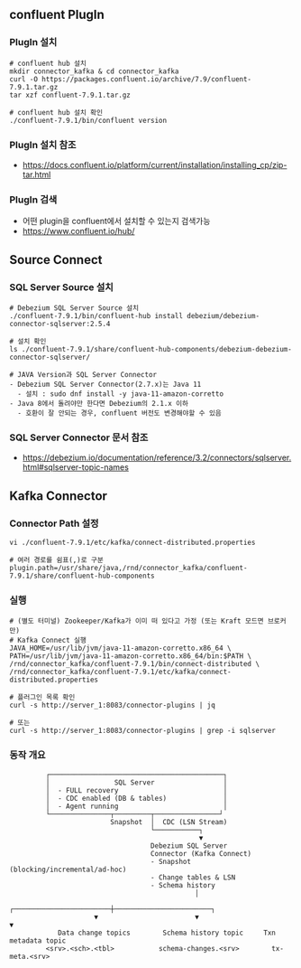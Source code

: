 
## confluent PlugIn
### PlugIn 설치
```aiignore
# confluent hub 설치
mkdir connector_kafka & cd connector_kafka
curl -O https://packages.confluent.io/archive/7.9/confluent-7.9.1.tar.gz
tar xzf confluent-7.9.1.tar.gz

# confluent hub 설치 확인
./confluent-7.9.1/bin/confluent version
```

### PlugIn 설치 참조
- https://docs.confluent.io/platform/current/installation/installing_cp/zip-tar.html

### PlugIn 검색
- 어떤 plugin을 confluent에서 설치할 수 있는지 검색가능
- https://www.confluent.io/hub/


## Source Connect
### SQL Server Source 설치
```aiignore
# Debezium SQL Server Source 설치
./confluent-7.9.1/bin/confluent-hub install debezium/debezium-connector-sqlserver:2.5.4

# 설치 확인
ls ./confluent-7.9.1/share/confluent-hub-components/debezium-debezium-connector-sqlserver/

# JAVA Version과 SQL Server Connector
- Debezium SQL Server Connector(2.7.x)는 Java 11
  - 설치 : sudo dnf install -y java-11-amazon-corretto
- Java 8에서 돌려야만 한다면 Debezium의 2.1.x 이하
  - 호환이 잘 안되는 경우, confluent 버전도 변경해야할 수 있음
```

### SQL Server Connector 문서 참조
- https://debezium.io/documentation/reference/3.2/connectors/sqlserver.html#sqlserver-topic-names


## Kafka Connector
### Connector Path 설정
```aiignore
vi ./confluent-7.9.1/etc/kafka/connect-distributed.properties

# 여러 경로를 쉼표(,)로 구분
plugin.path=/usr/share/java,/rnd/connector_kafka/confluent-7.9.1/share/confluent-hub-components
```

### 실행
```aiignore
# (별도 터미널) Zookeeper/Kafka가 이미 떠 있다고 가정 (또는 Kraft 모드면 브로커만)
# Kafka Connect 실행
JAVA_HOME=/usr/lib/jvm/java-11-amazon-corretto.x86_64 \
PATH=/usr/lib/jvm/java-11-amazon-corretto.x86_64/bin:$PATH \
/rnd/connector_kafka/confluent-7.9.1/bin/connect-distributed \
/rnd/connector_kafka/confluent-7.9.1/etc/kafka/connect-distributed.properties

# 플러그인 목록 확인
curl -s http://server_1:8083/connector-plugins | jq

# 또는 
curl -s http://server_1:8083/connector-plugins | grep -i sqlserver
```

### 동작 개요
```aiignore
         ┌───────────────────────────────────────────┐
         │                SQL Server                 │
         │  - FULL recovery                          │
         │  - CDC enabled (DB & tables)              │
         │  - Agent running                          │
         └───────────────┬─────────┬────────────────┘
                         Snapshot  │  CDC (LSN Stream)
                                   └───────────┐
                                               ▼
                                   Debezium SQL Server
                                   Connector (Kafka Connect)
                                   - Snapshot (blocking/incremental/ad-hoc)
                                   - Change tables & LSN
                                   - Schema history
                                              │
                     ┌────────────────────────┼────────────────────────┐
                     ▼                        ▼                        ▼
            Data change topics        Schema history topic     Txn metadata topic
         <srv>.<sch>.<tbl>           schema-changes.<srv>        tx-meta.<srv>

```